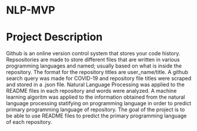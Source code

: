 # NLP-MVP

# Project Description
Github is an online version control system that stores your code history. Repsositories are made to store different files that are written in various programming languages and named; usually based on what is inside the repository. The format for the repository titles are user_name/title. A github search query was made for COVID-19 and repository file titles were scraped and stored in a .json file. Natural Language Processing was applied to the README files in each repository and words were analyzed. A machine learning algoritm was applied to the information obtained from the natural language processing statifying on programming language in order to predict primary programming language of repository. The goal of the project is to be able to use README files to predict the primary programming language of each repository.
